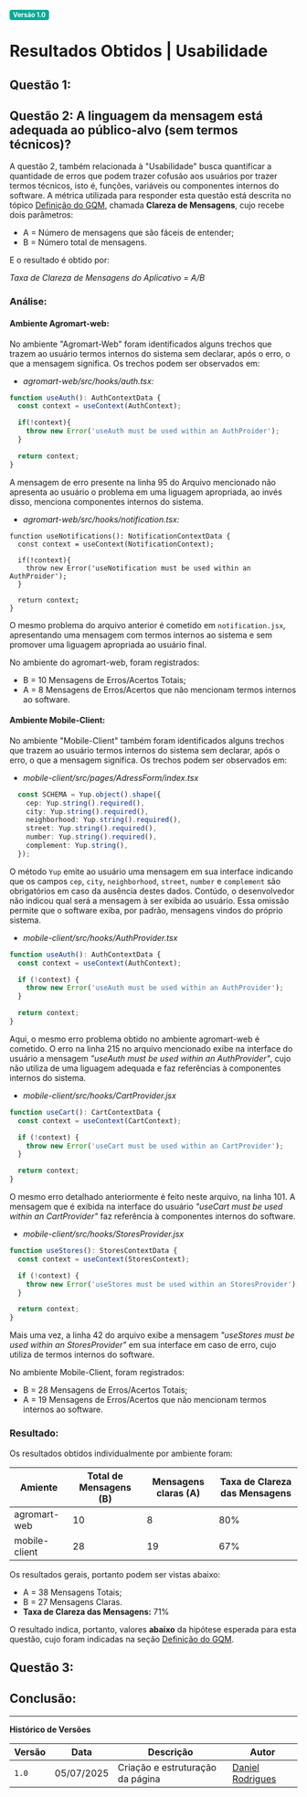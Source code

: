 <span style="background-color:#00aa95; color:white; font-size:0.8em; font-weight: bold; padding:2px 6px; border-radius:4px;">Versão 1.0</span>

# Resultados Obtidos | Usabilidade

## Questão 1:

## Questão 2: A linguagem da mensagem está adequada ao público-alvo (sem termos técnicos)?
A questão 2, também relacionada à "Usabilidade" busca quantificar a quantidade de erros que podem trazer cofusão aos usuários por trazer termos técnicos, isto é, funções, variáveis ou componentes internos do software. A métrica utilizada para responder esta questão está descrita no tópico [Definição do GQM](../03-gqm/definicao.md), chamada **Clareza de Mensagens**, cujo recebe dois parâmetros:

- A = Número de mensagens que são fáceis de entender;
- B = Número total de mensagens.


E o resultado é obtido por:

_Taxa de Clareza de Mensagens do Aplicativo = A/B_

### Análise:
#### Ambiente Agromart-web:

No ambiente "Agromart-Web" foram identificados alguns trechos que trazem ao usuário termos internos do sistema sem declarar, após o erro, o que a mensagem significa. Os trechos podem ser observados em:

- _agromart-web/src/hooks/auth.tsx:_
```typescript
function useAuth(): AuthContextData {
  const context = useContext(AuthContext);

  if(!context){
    throw new Error('useAuth must be used within an AuthProider');
  }

  return context;
}
```

A mensagem de erro presente na linha 95 do Arquivo mencionado não apresenta ao usuário o problema em uma liguagem apropriada, ao invés disso, menciona componentes internos do sistema.

- _agromart-web/src/hooks/notification.tsx:_
```
function useNotifications(): NotificationContextData {
  const context = useContext(NotificationContext);

  if(!context){
    throw new Error('useNotification must be used within an AuthProider');
  }

  return context;
}
```
O mesmo problema do arquivo anterior é cometido em `notification.jsx`, apresentando uma mensagem com termos internos ao sistema e sem promover uma liguagem apropriada ao usuário final.

No ambiente do agromart-web, foram registrados:

- B = 10 Mensagens de Erros/Acertos Totais;
- A = 8 Mensagens de Erros/Acertos que não mencionam termos internos ao software.

#### Ambiente Mobile-Client:

No ambiente "Mobile-Client" também foram identificados alguns trechos que trazem ao usuário termos internos do sistema sem declarar, após o erro, o que a mensagem significa. Os trechos podem ser observados em:

- _mobile-client/src/pages/AdressForm/index.tsx_
```typescript
  const SCHEMA = Yup.object().shape({
    cep: Yup.string().required(),
    city: Yup.string().required(),
    neighborhood: Yup.string().required(),
    street: Yup.string().required(),
    number: Yup.string().required(),
    complement: Yup.string(),
  });
```

O método `Yup` emite ao usuário uma mensagem em sua interface indicando que os campos `cep`, `city`, `neighborhood`, `street`, `number` e `complement` são obrigatórios em caso da ausência destes dados. Contúdo, o desenvolvedor não indicou qual será a mensagem à ser exibida ao usuário. Essa omissão permite que o software exiba, por padrão, mensagens vindos do próprio sistema.

- _mobile-client/src/hooks/AuthProvider.tsx_
```typescript
function useAuth(): AuthContextData {
  const context = useContext(AuthContext);

  if (!context) {
    throw new Error('useAuth must be used within an AuthProvider');
  }

  return context;
}
```

Aqui, o mesmo erro problema obtido no ambiente agromart-web é cometido. O erro na linha 215 no arquivo mencionado exibe na interface do usuário a mensagem _"useAuth must be used within an AuthProvider"_, cujo não utiliza de uma liguagem adequada e faz referências à componentes internos do sistema.

- _mobile-client/src/hooks/CartProvider.jsx_
```typescript
function useCart(): CartContextData {
  const context = useContext(CartContext);

  if (!context) {
    throw new Error('useCart must be used within an CartProvider');
  }

  return context;
}
```

O mesmo erro detalhado anteriormente é feito neste arquivo, na linha 101. A mensagem que é exibida na interface do usuário _"useCart must be used within an CartProvider"_ faz referência à componentes internos do software.

- _mobile-client/src/hooks/StoresProvider.jsx_
```typescript
function useStores(): StoresContextData {
  const context = useContext(StoresContext);

  if (!context) {
    throw new Error('useStores must be used within an StoresProvider');
  }

  return context;
}
```

Mais uma vez, a linha 42 do arquivo exibe a mensagem _"useStores must be used within an StoresProvider"_ em sua interface em caso de erro, cujo utiliza de termos internos do software.

No ambiente Mobile-Client, foram registrados:

- B = 28 Mensagens de Erros/Acertos Totais;
- A = 19 Mensagens de Erros/Acertos que não mencionam termos internos ao software. 

### Resultado:

Os resultados obtidos individualmente por ambiente foram:

| Amiente       | Total de Mensagens (B) | Mensagens claras (A) | Taxa de Clareza das Mensagens |
| ------------- | ---------------------- | -------------------- | ----------------------------- |
| agromart-web  | 10                     | 8                    | 80%                           |
| mobile-client | 28                     | 19                   | 67%                           |

Os resultados gerais, portanto podem ser vistas abaixo:

- A = 38 Mensagens Totais;
- B = 27 Mensagens Claras.
- **Taxa de Clareza das Mensagens:** 71%

O resultado indica, portanto, valores **abaixo** da hipótese esperada para esta questão, cujo foram indicadas na seção [Definição do GQM](../03-gqm/definicao.md).

## Questão 3:

## Conclusão:

---

**Histórico de Versões**

| **Versão** | **Data**   | **Descrição**                    | **Autor**                                         |
| ---------- | ---------- | -------------------------------- | ------------------------------------------------- |
| `1.0`      | 05/07/2025 | Criação e estruturação da página | [Daniel Rodrigues](https://github.com/DanielRogs) |
